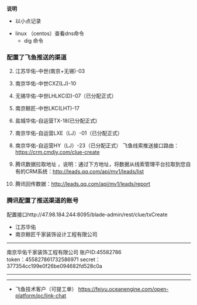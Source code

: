 **说明**
- 以小点记录

+ linux （centos）查看dns命令
	+ dig 命令

### 配置了飞鱼推送的渠道
2. 江苏华佑-中世(南京+无锡)-03
3. 南京华佑-中世CXZ(LJ)-10
4. 无锡华佑-中世LHLKC(D)-07（已分配正式）
5. 南京鲸匠-中世LKC(LHT)-17
6. 盐城华佑-自运营TX-18(已分配正式)
7. 南京华佑-自运营LXE（LJ）-01（已分配正式）
8. 南京华佑-自运营HY（LJ）-23（已分配正式）
飞鱼线索推送接口路由：https://crm.cmdjy.com/clue-create


2. 腾讯数据拉取地址 ，说明：通过下方地址，将数据从线索管理平台拉取到您自有的CRM系统：http://leads.qq.com/api/mv1/leads/list
3. 腾讯回传数据：http://leads.qq.com/api/mv1/leads/report
### 腾讯配置了推送渠道的账号
配置接口http://47.98.184.244:8095/blade-admin/rest/clue/txCreate 
- 江苏华佑
- 南京鲸匠千家装饰设计工程有限公司 
--- 

南京华佑千家装饰工程有限公司
账户ID:45582786  
token：455827861732586971
secret：377354cc199e0f26be094682fd528c0a

--- 




---
- 飞鱼技术客户（可提工单） https://feiyu.oceanengine.com/open-platform/pc/link-chat